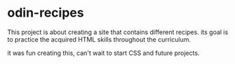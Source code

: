 # odin-recipes
This project is about creating a site that contains different recipes.
its goal is to practice the acquired HTML skills throughout the curriculum.

it was fun creating this, can't wait to start CSS and future projects.